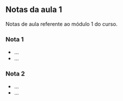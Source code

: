 ## Notas da aula 1
Notas de aula referente ao módulo 1 do curso.

### Nota 1

- ...
- ...

### Nota 2

- ...
- ...